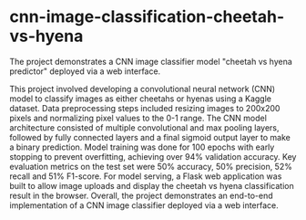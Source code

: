 # cnn-image-classification-cheetah-vs-hyena
The project demonstrates a CNN image classifier model "cheetah vs hyena predictor" deployed via a web interface.

This project involved developing a convolutional neural network (CNN) model to classify images as either cheetahs or hyenas using a Kaggle dataset. Data preprocessing steps included resizing images to 200x200 pixels and normalizing pixel values to the 0-1 range. The CNN model architecture consisted of multiple convolutional and max pooling layers, followed by fully connected layers and a final sigmoid output layer to make a binary prediction. Model training was done for 100 epochs with early stopping to prevent overfitting, achieving over 94% validation accuracy. Key evaluation metrics on the test set were 50% accuracy, 50% precision, 52% recall and 51% F1-score. For model serving, a Flask web application was built to allow image uploads and display the cheetah vs hyena classification result in the browser. Overall, the project demonstrates an end-to-end implementation of a CNN image classifier deployed via a web interface.
